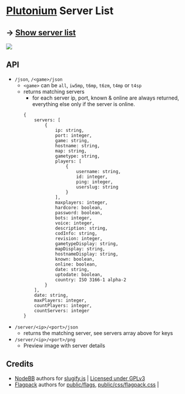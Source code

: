 # [Plutonium](https://plutonium.pw) Server List

## -> [Show server list](https://pluto.mxve.de)

![](https://screen.sbs/i/nub625vm.png)

## API
- ```/json```, ```/<game>/json```
  - ```<game>``` can be ```all```, ```iw5mp```, ```t6mp```, ```t6zm```, ```t4mp``` or ```t4sp```
  - returns matching servers
    - for each server ip, port, known & online are always returned, everything else only if the server is online.
    ```
    {
        servers: [
            {
                ip: string,
                port: integer,
                game: string,
                hostname: string,
                map: string,
                gametype: string,
                players: [
                    {
                        username: string,
                        id: integer,
                        ping: integer,
                        userslug: string
                    }
                ],
                maxplayers: integer,
                hardcore: boolean,
                password: boolean,
                bots: integer,
                voice: integer,
                description: string,
                codInfo: string,
                revision: integer,
                gametypeDisplay: string,
                mapDisplay: string,
                hostnameDisplay: string,
                known: boolean,
                online: boolean,
                date: string,
                uptodate: boolean,
                country: ISO 3166-1 alpha-2
            }
        ],
        date: string,
        maxPlayers: integer,
        countPlayers: integer,
        countServers: integer
    }
    ```
- ```/server/<ip>/<port>/json```
  - returns the matching server, see servers array above for keys
- ```/server/<ip>/<port>/png```
  - Preview image with server details

## Credits
- [NodeBB](https://github.com/NodeBB/NodeBB) authors for [slugify.js](slugify.js) | [Licensed under GPLv3](https://github.com/NodeBB/NodeBB/blob/master/LICENSE)
- [Flagpack](https://github.com/jackiboy/flagpack) authors for [public/flags](public/flags), [public/css/flagpack.css](public/css/flagpack.css) | 